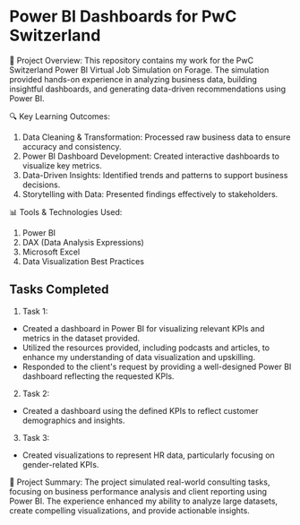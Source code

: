 # Power BI Dashboards for PwC Switzerland

🚀 Project Overview:
This repository contains my work for the PwC Switzerland Power BI Virtual Job Simulation on Forage. The simulation provided hands-on experience in analyzing business data, building insightful dashboards, and generating data-driven recommendations using Power BI.

🔍 Key Learning Outcomes:

1. Data Cleaning & Transformation: Processed raw business data to ensure accuracy and consistency.
2. Power BI Dashboard Development: Created interactive dashboards to visualize key metrics.
3. Data-Driven Insights: Identified trends and patterns to support business decisions.
4. Storytelling with Data: Presented findings effectively to stakeholders.

📊 Tools & Technologies Used:
1. Power BI
2. DAX (Data Analysis Expressions)
3. Microsoft Excel
4. Data Visualization Best Practices

## Tasks Completed
1. Task 1:
  - Created a dashboard in Power BI for visualizing relevant KPIs and metrics in the dataset provided.
  - Utilized the resources provided, including podcasts and articles, to enhance my understanding of data visualization and upskilling.
  - Responded to the client's request by providing a well-designed Power BI dashboard reflecting the requested KPIs.
2. Task 2:
  - Created a dashboard using the defined KPIs to reflect customer demographics and insights.
3. Task 3:
  - Created visualizations to represent HR data, particularly focusing on gender-related KPIs.

📌 Project Summary:
The project simulated real-world consulting tasks, focusing on business performance analysis and client reporting using Power BI. The experience enhanced my ability to analyze large datasets, create compelling visualizations, and provide actionable insights.
